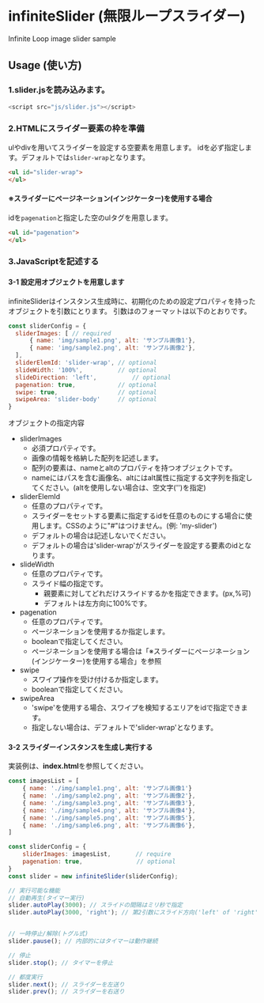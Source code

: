# infiniteSlider (無限ループスライダー)

Infinite Loop image slider sample

## Usage (使い方)

### 1.slider.jsを読み込みます。

```js
<script src="js/slider.js"></script>
```

### 2.HTMLにスライダー要素の枠を準備

ulやdivを用いてスライダーを設定する空要素を用意します。
idを必ず指定します。デフォルトでは`slider-wrap`となります。

```HTML
<ul id="slider-wrap">
</ul>
```

#### ※スライダーにページネーション(インジケーター)を使用する場合

idを`pagenation`と指定した空のulタグを用意します。

```HTML
<ul id="pagenation">
</ul>
```

### 3.JavaScriptを記述する

#### 3-1 設定用オブジェクトを用意します

infiniteSliderはインスタンス生成時に、初期化のための設定プロパティを持ったオブジェクトを引数にとります。
引数はのフォーマットは以下のとおりです。

```js
const sliderConfig = {
  sliderImages: [ // required
      { name: 'img/sample1.png', alt: 'サンプル画像1'},
      { name: 'img/sample2.png', alt: 'サンプル画像2'},
  ],
  sliderElemId: 'slider-wrap', // optional
  slideWidth: '100%',          // optional
  slideDirection: 'left',          // optional
  pagenation: true,            // optional
  swipe: true,                 // optional
  swipeArea: 'slider-body'     // optional
}
```

オブジェクトの指定内容

- sliderImages
  - 必須プロパティです。
  - 画像の情報を格納した配列を記述します。
  - 配列の要素は、nameとaltのプロパティを持つオブジェクトです。
  - nameにはパスを含む画像名、altにはalt属性に指定する文字列を指定してください。(altを使用しない場合は、空文字('')を指定)
- sliderElemId
  - 任意のプロパティです。
  - スライダーをセットする要素に指定するidを任意のものにする場合に使用します。CSSのように"#"はつけません。(例: 'my-slider')
  - デフォルトの場合は記述しないでください。
  - デフォルトの場合は'slider-wrap'がスライダーを設定する要素のidとなります。
- slideWidth
  - 任意のプロパティです。
  - スライド幅の指定です。
    - 親要素に対してどれだけスライドするかを指定できます。(px,%可)
    - デフォルトは左方向に100%です。
- pagenation
  - 任意のプロパティです。
  - ページネーションを使用するか指定します。
  - booleanで指定してください。
  - ページネーションを使用する場合は「※スライダーにページネーション(インジケーター)を使用する場合」を参照
- swipe
  - スワイプ操作を受け付けるか指定します。
  - booleanで指定してください。
- swipeArea
  - 'swipe'を使用する場合、スワイプを検知するエリアをidで指定できます。
  - 指定しない場合は、デフォルトで'slider-wrap'となります。


#### 3-2 スライダーインスタンスを生成し実行する

実装例は、**index.html**を参照してください。

```js
const imagesList = [
    { name: './img/sample1.png', alt: 'サンプル画像1'}
    { name: './img/sample2.png', alt: 'サンプル画像2'},
    { name: './img/sample3.png', alt: 'サンプル画像3'},
    { name: './img/sample4.png', alt: 'サンプル画像4'},
    { name: './img/sample5.png', alt: 'サンプル画像5'},
    { name: './img/sample6.png', alt: 'サンプル画像6'},
]

const sliderConfig = {
    sliderImages: imagesList,       // require
    pagenation: true, 　　　　　　　　 // optional
}
const slider = new infiniteSlider(sliderConfig);

// 実行可能な機能
// 自動再生(タイマー実行)
slider.autoPlay(3000); // スライドの間隔はミリ秒で指定
slider.autoPlay(3000, 'right'); // 第2引数にスライド方向('left' of 'right')を指定可能（未指定の場合はleft）


// 一時停止/解除(トグル式)
slider.pause(); // 内部的にはタイマーは動作継続

// 停止
slider.stop(); // タイマーを停止

// 都度実行
slider.next(); // スライダーを左送り
slider.prev(); // スライダーを右送り
```
